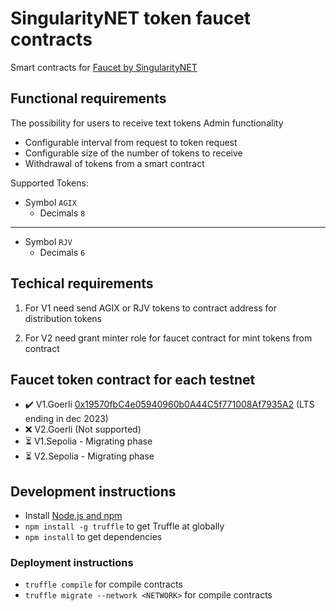 # SingularityNET token faucet contracts

Smart contracts for [Faucet by SingularityNET](faucet.singularitynet.io/)

## Functional requirements
The possibility for users to receive text tokens
Admin functionality
* Configurable interval from request to token request
* Configurable size of the number of tokens to receive
* Withdrawal of tokens from a smart contract


Supported Tokens:
- Symbol `AGIX`
  - Decimals `8`
---------------
- Symbol `RJV`
  - Decimals `6`

## Techical requirements
1. For V1 need send AGIX or RJV tokens to contract address for distribution tokens

2. For V2 need grant minter role for faucet contract for mint tokens from contract

## Faucet token contract for each testnet
- ✔️ V1.Goerli [0x19570fbC4e05940960b0A44C5f771008Af7935A2](https://goerli.etherscan.io/address/0x19570fbC4e05940960b0A44C5f771008Af7935A2) (LTS ending in dec 2023)
- ❌ V2.Goerli (Not supported)
- ⏳ V1.Sepolia - Migrating phase
- ⏳ V2.Sepolia - Migrating phase   

## Development instructions
* Install [Node.js and npm](https://nodejs.org/)
* `npm install -g truffle` to get Truffle at globally
* `npm install` to get dependencies

### Deployment instructions
* `truffle compile` for compile contracts
* `truffle migrate --network <NETWORK>` for compile contracts